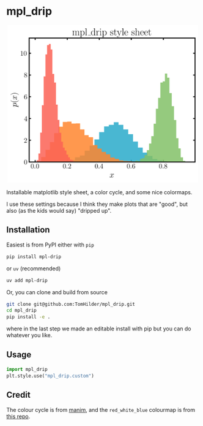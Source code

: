 # mpl_drip

<div align="center">
<img src="https://raw.githubusercontent.com/TomHilder/mpl_drip/main/examples/histogram.png" alt="histogram" width="500"></img>
</div>

Installable matplotlib style sheet, a color cycle, and some nice colormaps.

I use these settings because I think they make plots that are "good", but also (as the kids would say) "dripped up".

## Installation

Easiest is from PyPI either with `pip`

```sh
pip install mpl-drip
```

or `uv` (recommended)

```sh
uv add mpl-drip
```

Or, you can clone and build from source

```sh
git clone git@github.com:TomHilder/mpl_drip.git
cd mpl_drip
pip install -e .
```

where in the last step we made an editable install with pip but you can do whatever you like.

## Usage

```python
import mpl_drip
plt.style.use("mpl_drip.custom")
```

## Credit

The colour cycle is from [manim](https://docs.manim.community/en/stable/reference/manim.utils.color.manim_colors.html), and the `red_white_blue` colourmap is from [this repo](https://github.com/c-white/colormaps).
